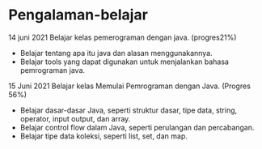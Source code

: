 # Pengalaman-belajar

14 juni 2021 
Belajar kelas pemerograman dengan java. (progres21%)
* Belajar tentang apa itu java dan alasan menggunakannya.
* Belajar tools yang dapat digunakan untuk menjalankan bahasa pemrograman java. 

15 Juni 2021
Belajar kelas Memulai Pemrograman dengan Java. (Progres 56%)
* Belajar dasar-dasar Java, seperti struktur dasar, tipe data, string, operator, input output, dan array.
* Belajar control flow dalam Java, seperti perulangan dan percabangan.
* Belajar tipe data koleksi, seperti list, set, dan map.
